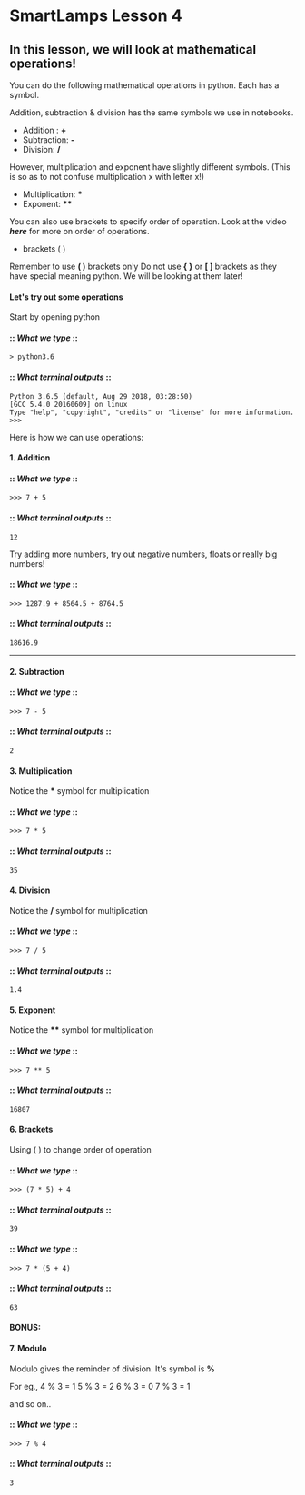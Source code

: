 # SmartLamps Lesson 4

## In this lesson, we will look at mathematical operations!

You can do the following mathematical operations in python. Each has a symbol.

Addition, subtraction & division has the same symbols we use in notebooks. 

- Addition : **+**
- Subtraction: **-**
- Division: **/**

However, multiplication and exponent have slightly different symbols. (This is so as to not confuse multiplication x with letter x!)

- Multiplication: __*__
- Exponent: __**__

You can also use brackets to specify order of operation. Look at the video ***here*** for more on order of operations. 

- brackets ( )

Remember to use **( )** brackets only 
Do not use **{ }** or **[ ]** brackets as they have special meaning python. We will be looking at them later! 

#### Let's try out some operations
Start by opening python
#### :: _What we type_ ::
```
> python3.6
```

#### :: _What terminal outputs_ ::
```
Python 3.6.5 (default, Aug 29 2018, 03:28:50)
[GCC 5.4.0 20160609] on linux
Type "help", "copyright", "credits" or "license" for more information.
>>>
```

Here is how we can use operations:
#### 1. Addition
#### :: _What we type_ ::
```
>>> 7 + 5
```
#### :: _What terminal outputs_ ::
```
12
```
Try adding more numbers, try out negative numbers, floats or really big numbers!
#### :: _What we type_ ::
```
>>> 1287.9 + 8564.5 + 8764.5
```
#### :: _What terminal outputs_ ::
```
18616.9
```
***
#### 2. Subtraction
#### :: _What we type_ ::
```
>>> 7 - 5
```
#### :: _What terminal outputs_ ::
```
2
```
#### 3. Multiplication
Notice the __*__ symbol for multiplication
#### :: _What we type_ ::
```
>>> 7 * 5
```
#### :: _What terminal outputs_ ::
```
35
```
#### 4. Division
Notice the __/__ symbol for multiplication
#### :: _What we type_ ::
```
>>> 7 / 5
```
#### :: _What terminal outputs_ ::
```
1.4
```
#### 5. Exponent
Notice the __**__ symbol for multiplication
#### :: _What we type_ ::
```
>>> 7 ** 5
```
#### :: _What terminal outputs_ ::
```
16807
```

#### 6. Brackets
Using ( ) to change order of operation
#### :: _What we type_ ::
```
>>> (7 * 5) + 4
```
#### :: _What terminal outputs_ ::
```
39
```
#### :: _What we type_ ::
```
>>> 7 * (5 + 4)
```
#### :: _What terminal outputs_ ::
```
63
```
#### BONUS:
#### 7. Modulo
Modulo gives the reminder of division. It's symbol is **%**

For eg.,
4 % 3 = 1
5 % 3 = 2
6 % 3 = 0
7 % 3 = 1

and so on..

#### :: _What we type_ ::
```
>>> 7 % 4
```
#### :: _What terminal outputs_ ::
```
3
```
